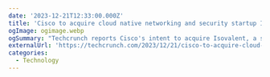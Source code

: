 ```yaml
---
date: '2023-12-21T12:33:00.000Z'
title: 'Cisco to acquire cloud native networking and security startup Isovalent'
ogImage: ogimage.webp
ogSummary: "Techcrunch reports Cisco's intent to acquire Isovalent, a startup specializing in cloud native networking and security. It highlights Isovalent's work in eBPF and Cilium, and how these technologies offer deep insights and security in cloud environments"
externalUrl: 'https://techcrunch.com/2023/12/21/cisco-to-acquire-cloud-native-networking-and-security-startup-isovalent/'
categories:
  - Technology
---
```


